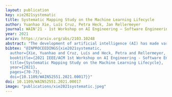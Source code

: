 ```yaml
---
layout: publication
key: xie2021systematic
title: Systematic Mapping Study on the Machine Learning Lifecycle
author: Yuanhao Xie, Luís Cruz, Petra Heck, Jan Rellermeyer
journal: WAIN'21 - 1st Workshop on AI Engineering – Software Engineering for AI
year: 2021
arxiv: https://arxiv.org/abs/2103.10248
abstract: "The development of artificial intelligence (AI) has made various industries eager to explore the benefits of AI. There is an increasing amount of research surrounding AI, most of which is centred on the development of new AI algorithms and techniques. However, the advent of AI is bringing an increasing set of practical problems related to AI model lifecycle management that need to be investigated. We address this gap by conducting a systematic mapping study on the lifecycle of AI model. Through quantitative research, we provide an overview of the field, identify research opportunities, and provide suggestions for future research. Our study yields 405 publications published from 2005 to 2020, mapped in 5 different main research topics, and 31 sub-topics. We observe that only a minority of publications focus on data management and model production problems, and that more studies should address the AI lifecycle from a holistic perspective."
bibtex: "@INPROCEEDINGS{xie2021systematic,
  author={Xie, Yuanhao and Cruz, Luís and Heck, Petra and Rellermeyer, Jan S.},
  booktitle={2021 IEEE/ACM 1st Workshop on AI Engineering - Software Engineering for AI (WAIN)}, 
  title={Systematic Mapping Study on the Machine Learning Lifecycle}, 
  year={2021},
  pages={70-73},
  doi={10.1109/WAIN52551.2021.00017}}"
doi: 10.1109/WAIN52551.2021.00017
image: "publications/xie2021systematic.jpeg"
---
```

